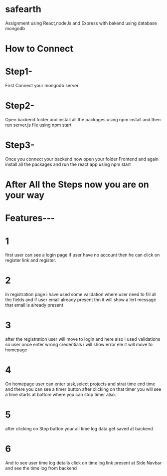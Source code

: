 # safearth
Assignment using React,nodeJs and Express with bakend using database mongodb

# How to Connect

# Step1- 
First Connect your mongodb server
# Step2-
Open backend folder and install all the packages using npm install
and then run server.js file using npm start
# Step3-
Once you connect your backend now open your folder Frontend and again install all the packages and 
run the react app using npm start

# After All the Steps now you are on your way


# Features---

# 1
first user can see a login page if user have no account then he can click on register link and register.

# 2
In registration page i have used some validation where user need to fill all the fields and if user email already present
thn it will show a lert message that email is already present

# 3 
after the registration user will move to login and here also i used validations so user once enter wrong credentials i will show error ele it will move to homepage

# 4
On homepage user can enter task,select projects and strat time end time and there you can see a timer button after clicking on that timer you will see a time starts at bottom where you can stop timer also.

# 5
after clicking on Stop button your all time log data get saved at backend

# 6
And to see user time log details click on time log link present at Side Navbar and see the time log from backend 
